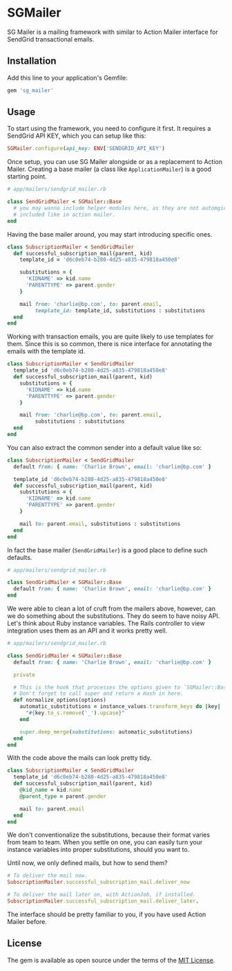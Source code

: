 # SGMailer

SG Mailer is a mailing framework with similar to Action Mailer interface for SendGrid
transactional emails.

## Installation

Add this line to your application's Gemfile:

```ruby
gem 'sg_mailer'
```

## Usage

To start using the framework, you need to configure it first. It requires a
SendGrid API KEY, which you can setup like this:

```ruby
SGMailer.configure(api_key: ENV['SENDGRID_API_KEY')
```

Once setup, you can use SG Mailer alongside or as a replacement to Action
Mailer. Creating a base mailer (a class like `ApplicationMailer`) is a good
starting point.

```ruby
# app/mailers/sendgrid_mailer.rb

class SendGridMailer < SGMailer::Base
  # you may wanna include helper modules here, as they are not automgically
  # included like in action mailer.
end
```

Having the base mailer around, you may start introducing specific ones.

```ruby
class SubscriptionMailer < SendGridMailer
  def successful_subscription_mail(parent, kid)
    template_id = 'd6c0eb74-b280-4d25-a835-479818a450e8'

    substitutions = {
      'KIDNAME' => kid.name
      'PARENTTYPE' => parent.gender
    }

    mail from: 'charlie@bp.com', to: parent.email,
         template_id: template_id, substitutions : substitutions
  end
end
```

Working with transaction emails, you are quite likely to use templates for
them. Since this is so common, there is nice interface for annotating the
emails with the template id.

```ruby
class SubscriptionMailer < SendGridMailer
  template_id 'd6c0eb74-b280-4d25-a835-479818a450e8'
  def successful_subscription_mail(parent, kid)
    substitutions = {
      'KIDNAME' => kid.name
      'PARENTTYPE' => parent.gender
    }

    mail from: 'charlie@bp.com', to: parent.email,
         substitutions : substitutions
  end
end
```

You can also extract the common sender into a default value like so:

```ruby
class SubscriptionMailer < SendGridMailer
  default from: { name: 'Charlie Brown', email: 'charlie@bp.com' }

  template_id 'd6c0eb74-b280-4d25-a835-479818a450e8'
  def successful_subscription_mail(parent, kid)
    substitutions = {
      'KIDNAME' => kid.name
      'PARENTTYPE' => parent.gender
    }

    mail to: parent.email, substitutions : substitutions
  end
end
```

In fact the base mailer (`SendGridMailer`) is a good place to define such
defaults.

```ruby
# app/mailers/sendgrid_mailer.rb

class SendGridMailer < SGMailer::Base
  default from: { name: 'Charlie Brown', email: 'charlie@bp.com' }
end
```

We were able to clean a lot of cruft from the mailers above, however, can we do
something about the substitutions. They do seem to have noisy API. Let's think
about Ruby instance variables. The Rails controller to view integration uses
them as an API and it works pretty well.


```ruby
# app/mailers/sendgrid_mailer.rb

class SendGridMailer < SGMailer::Base
  default from: { name: 'Charlie Brown', email: 'charlie@bp.com' }

  private

  # This is the hook that processes the options given to `SGMailer::Base#mail`.
  # Don't forget to call super and return a Hash in here.
  def normalize_options(options)
    automatic_substitutions = instance_values.transform_keys do |key|
      "#{key.to_s.remove('_').upcase}"
    end

    super.deep_merge(substitutions: automatic_substitutions)
  end
end
```

With the code above the mails can look pretty tidy.

```ruby
class SubscriptionMailer < SendGridMailer
  template_id 'd6c0eb74-b280-4d25-a835-479818a450e8'
  def successful_subscription_mail(parent, kid)
    @kid_name = kid.name
    @parent_type = parent.gender

    mail to: parent.email
  end
end
```

We don't conventionalize the substitutions, because their format varies from
team to team. When you settle on one, you can easily turn your instance
variables into proper substitutions, should you want to.

Until now, we only defined mails, but how to send them?

```ruby
# To deliver the mail now.
SubscriptionMailer.successful_subscription_mail.deliver_now

# To deliver the mail later on, with ActionJob, if installed.
SubscriptionMailer.successful_subscription_mail.deliver_later.
```

The interface should be pretty familiar to you, if you have used Action Mailer
before.
## License

The gem is available as open source under the terms of the [MIT
License](http://opensource.org/licenses/MIT).
